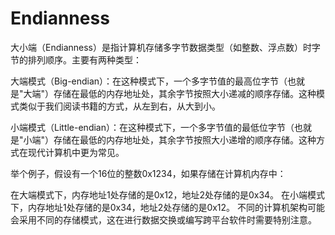 # Endianness

大小端（Endianness）是指计算机存储多字节数据类型（如整数、浮点数）时字节的排列顺序。主要有两种类型：

大端模式（Big-endian）：在这种模式下，一个多字节值的最高位字节（也就是"大端"）存储在最低的内存地址处，其余字节按照大小递减的顺序存储。这种模式类似于我们阅读书籍的方式，从左到右，从大到小。

小端模式（Little-endian）：在这种模式下，一个多字节值的最低位字节（也就是"小端"）存储在最低的内存地址处，其余字节按照大小递增的顺序存储。这种方式在现代计算机中更为常见。

举个例子，假设有一个16位的整数0x1234，如果存储在计算机内存中：

在大端模式下，内存地址1处存储的是0x12，地址2处存储的是0x34。
在小端模式下，内存地址1处存储的是0x34，地址2处存储的是0x12。
不同的计算机架构可能会采用不同的存储模式，这在进行数据交换或编写跨平台软件时需要特别注意。
